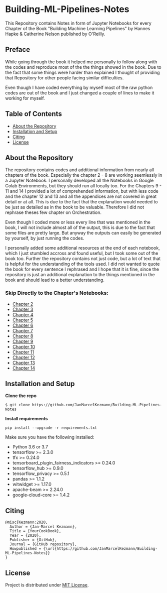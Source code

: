 # Building-ML-Pipelines-Notes

<p>This Repository contains Notes in form of Jupyter Notebooks for every Chapter of the Book "Building Machine Learning Pipelines" by Hannes Hapke &amp; Catherine Nelson published by O'Reilly.</p>


## Preface

<p>While going through the book it helped me personally to follow along with the codes and reproduce most of the the things showed in the book. Due to the fact that some things were harder than explained I thought of providing that Repository for other people facing similar difficulties.</p>
<p>Even though I have coded everything by myself most of the raw python codes are out of the book and I just changed a couple of lines to make it working for myself.</p>

 
## Table of Contents
 
 - [About the Repository](#about-the-repository)
 - [Installation and Setup](#installation-and-setup)
 - [Citing](#citing)
 - [License](#license)

## About the Repository

<p>The repository contains codes and additional information from nearly all chapters of the book. Especially the chapter 2 - 8 are working seemlessly in a Jupyter Notebook. I personally developed all the Notebooks in Google Colab Environments, but they should run all locally too. For the Chapters 9 - 11 and 14 I provided a lot of comprehended information, but with less code and the chapter 12 and 13 and all the appendices are not covered in great detail or at all. This is due to the fact that the explanation would needed to be just as detailed as in the book to be valuable. Therefore I did not rephrase theses few chapter on Orchestration.</p>
<p>Even though I coded more or less every line that was mentioned in the book, I will not include almost all of the output, this is due to the fact that some files are pretty large. But anyway the outputs can easily be generated by yourself, by just running the codes.</p>
<p>I personally added some additional resources at the end of each notebook, which I just stumbled accross and found useful, but I took some out of the book too. Further the repository contains not just code, but a lot of text that is helpful for the understanding of the tools used. I did not wanted to quote the book for every sentence I rephrased and I hope that it is fine, since the repository is just an additional explanation to the things mentioned in the book and should lead to a better understanding.</p>

### Skip Directly to the Chapter's Notebooks:

 - <a href="https://github.com/JanMarcelKezmann/Building-ML-Pipelines-Notes/blob/main/Chapter%202/Chapter_2_Introduction_to_TensorFlow_Extended.ipynb">Chapter 2</a>
 - <a href="https://github.com/JanMarcelKezmann/Building-ML-Pipelines-Notes/blob/main/Chapter%203/Chapter_3_Data_Ingestion.ipynb">Chapter 3</a>
 - <a href="https://github.com/JanMarcelKezmann/Building-ML-Pipelines-Notes/blob/main/Chapter%204/Chapter_4_Data_Validation.ipynb">Chapter 4</a>
 - <a href="https://github.com/JanMarcelKezmann/Building-ML-Pipelines-Notes/blob/main/Chapter%205/Chapter_5_Data_Preprocessing.ipynb">Chapter 5</a>
 - <a href="https://github.com/JanMarcelKezmann/Building-ML-Pipelines-Notes/blob/main/Chapter%206/Chapter_6_Model_Training.ipynb">Chapter 6</a>
 - <a href="https://github.com/JanMarcelKezmann/Building-ML-Pipelines-Notes/blob/main/Chapter%207/Chapter_7_Model_Analysis_and_Validation.ipynb">Chapter 7</a>
 - <a href="https://github.com/JanMarcelKezmann/Building-ML-Pipelines-Notes/blob/main/Chapter%208/Chapter_8_Model_Deployment_with_TensorFlow_Serving.ipynb">Chapter 8</a>
 - <a href="https://github.com/JanMarcelKezmann/Building-ML-Pipelines-Notes/blob/main/Chapter%209/Chapter_9_Advanced_Model_Deployments_with_TensorFlow_Serving.ipynb">Chapter 9</a>
 - <a href="">Chapter 10</a>
 - <a href="">Chapter 11</a>
 - <a href="">Chapter 12</a>
 - <a href="">Chapter 13</a>
 - <a href="">Chapter 14</a>

## Installation and Setup

**Clone the repo**

    $ git clone https://github.com/JanMarcelKezmann/Building-ML-Pipelines-Notes

**Install requirements**

```shell
pip install --upgrade -r requirements.txt
```

Make sure you have the following installed:
 - Python 3.6 or 3.7
 - tensorflow >= 2.3.0
 - tfx >= 0.24.0
 - tensorboard_plugin_fairness_indicators >= 0.24.0
 - tensorflow_hub >= 0.9.0
 - tensorflow_privacy >= 0.5.1
 - pandas >= 1.1.2
 - witwidget >= 1.17.0
 - apache-beam >= 2.24.0
 - google-cloud-core >= 1.4.2
 
## Citing

    @misc{Kezmann:2020,
      Author = {Jan-Marcel Kezmann},
      Title = {YourCookBook},
      Year = {2020},
      Publisher = {GitHub},
      Journal = {GitHub repository},
      Howpublished = {\url{https://github.com/JanMarcelKezmann/Building-ML-Pipelines-Notes}}
    }

## License

Project is distributed under <a href="https://github.com/JanMarcelKezmann/Building-ML-Pipelines-Notes/blob/master/LICENSE">MIT License</a>.
